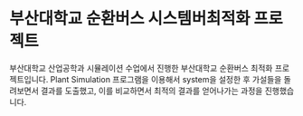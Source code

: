 # 부산대학교 순환버스 시스템버최적화 프로젝트
 부산대학교 산업공학과 시뮬레이션 수업에서 진행한 부산대학교 순환버스 최적화 프로젝트입니다. Plant Simulation 프로그램을 이용해서 system을 설정한 후 가설들을 돌려보면서 결과를 도출했고, 이를 비교하면서 최적의 결과를 얻어나가는 과정을 진행했습니다. 
